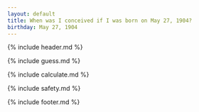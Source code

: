 ```yaml
---
layout: default
title: When was I conceived if I was born on May 27, 1904?
birthday: May 27, 1904
---
```


{% include header.md %}

{% include guess.md %}

{% include calculate.md %}

{% include safety.md %}

{% include footer.md %}



